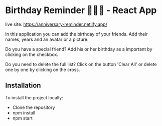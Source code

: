 # Birthday Reminder 🥳🎉🎂 - React App

live site: https://anniversary-reminder.netlify.app/

In this application you can add the birthday of your friends.
Add their names, years and an avatar or a picture.

Do you have a special friend? Add his or her birthday
as a important by clicking on the checkbox.

Do you need to delete the full list? Click on the button 'Clear All' or delete one by one by clicking on the cross.

## Installation

To install the project locally:

- Clone the repository
- npm install
- npm start
